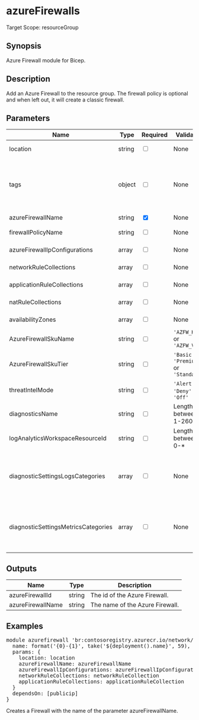 ﻿# azureFirewalls

Target Scope: resourceGroup

## Synopsis
Azure Firewall module for Bicep.

## Description
Add an Azure Firewall to the resource group. The firewall policy is optional and when left out, it will create a classic firewall.

## Parameters
| Name | Type | Required | Validation | Default value | Description |
| -- |  -- | -- | -- | -- | -- |
| location | string | <input type="checkbox"> | None | <pre>resourceGroup().location</pre> | Location for all resources. |
| tags | object | <input type="checkbox"> | None | <pre>{}</pre> | The tags to apply to this resource. This is an object with key/value pairs.<br>Example:<br>{<br>&nbsp;&nbsp;&nbsp;FirstTag: myvalue<br>&nbsp;&nbsp;&nbsp;SecondTag: another value<br>} |
| azureFirewallName | string | <input type="checkbox" checked> | None | <pre></pre> | The name for the Azure Firewall. |
| firewallPolicyName | string | <input type="checkbox"> | None | <pre>''</pre> | The name of the existing firewall policy. |
| azureFirewallIpConfigurations | array | <input type="checkbox"> | None | <pre>[]</pre> | The ipconfigurations in the Azure Firewall based on one or more Public Ips and a subnet. |
| networkRuleCollections | array | <input type="checkbox"> | None | <pre>[]</pre> | The network rule collections in the Azure Firewall. |
| applicationRuleCollections | array | <input type="checkbox"> | None | <pre>[]</pre> | The application rule collections in the Azure Firewall. |
| natRuleCollections | array | <input type="checkbox"> | None | <pre>[]</pre> | The nat rule collections in the Azure Firewall. |
| availabilityZones | array | <input type="checkbox"> | None | <pre>[]</pre> | The availability zones for the Azure Firewall. |
| AzureFirewallSkuName | string | <input type="checkbox"> | `'AZFW_Hub'` or `'AZFW_VNet'` | <pre>'AZFW_VNet'</pre> | The name of the Azure Firewall SKU. |
| AzureFirewallSkuTier | string | <input type="checkbox"> | `'Basic'` or `'Premium'` or `'Standard'` | <pre>'Standard'</pre> | The tier of the Azure Firewall. |
| threatIntelMode | string | <input type="checkbox"> | `'Alert'` or `'Deny'` or `'Off'` | <pre>'Alert'</pre> | The operation mode for Threat Intelligence. |
| diagnosticsName | string | <input type="checkbox"> | Length between 1-260 | <pre>'AzurePlatformCentralizedLogging'</pre> | The name of the diagnostics. This defaults to `AzurePlatformCentralizedLogging`. |
| logAnalyticsWorkspaceResourceId | string | <input type="checkbox"> | Length between 0-* | <pre>''</pre> | The azure resource id of the log analytics workspace to log the diagnostics to. If you set this to an empty string, logging & diagnostics will be disabled. |
| diagnosticSettingsLogsCategories | array | <input type="checkbox"> | None | <pre>[<br>  {<br>    categoryGroup: 'allLogs'<br>    enabled: true<br>  }<br>]</pre> | Which log categories to enable; This defaults to `allLogs`. For array/object format, please refer to https://docs.microsoft.com/en-us/azure/templates/microsoft.insights/diagnosticsettings?tabs=bicep#logsettings. |
| diagnosticSettingsMetricsCategories | array | <input type="checkbox"> | None | <pre>[<br>  {<br>    categoryGroup: 'AllMetrics'<br>    enabled: true<br>  }<br>]</pre> | Which Metrics categories to enable; This defaults to `AllMetrics`. For array/object format, please refer to https://docs.microsoft.com/en-us/azure/templates/microsoft.insights/diagnosticsettings?tabs=bicep&pivots=deployment-language-bicep#metricsettings |

## Outputs
| Name | Type | Description |
| -- |  -- | -- |
| azureFirewallId | string | The id of the Azure Firewall. |
| azureFirewallName | string | The name of the Azure Firewall. |

## Examples
<pre>
module azurefirewall 'br:contosoregistry.azurecr.io/network/azurefirewalls.bicep' = {
  name: format('{0}-{1}', take('${deployment().name}', 59), 'azfw')
  params: {
    location: location
    azureFirewallName: azureFirewallName
    azureFirewallIpConfigurations: azureFirewallIpConfigurations
    networkRuleCollections: networkRuleCollection
    applicationRuleCollections: applicationRuleCollection
  }
  dependsOn: [publicip]
}
</pre>
<p>Creates a Firewall with the name of the parameter azureFirewallName.</p>
